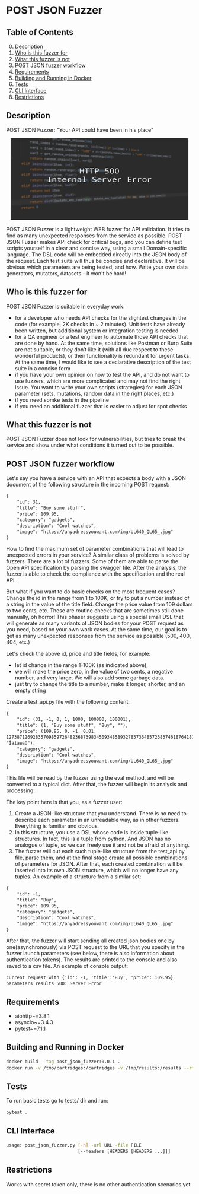 # POST JSON Fuzzer

## Table of Contents

0. [Description](#Description)
1. [Who is this fuzzer for](#Who-is-this-fuzzer-for)
2. [What this fuzzer is not](#What-this-fuzzer-is-not)
3. [POST JSON fuzzer workflow](#POST-JSON-fuzzer-workflow)
4. [Requirements](#Requirements)
5. [Building and Running in Docker](#Building-and-Running-in-Docker)
6. [Tests](#Tests)
7. [CLI Interface](#CLI-Interface)
8. [Restrictions](#Restrictions)

## Description
POST JSON Fuzzer: "Your API could have been in his place"
<p align="center">
  <img src="pics/500.jpg" width = 480 height =220>
</p>
POST JSON Fuzzer is a lightweight WEB fuzzer for API validation. It tries to find as many unexpected responses from the service as possible.
POST JSON Fuzzer makes API check for critical bugs, and you can define test scripts yourself in a clear and concise way, using a small Domain-specific language. The DSL code will be embedded directly into the JSON body of the request. Each test suite will thus be concise and declarative. It will be obvious which parameters are being tested, and how. Write your own data generators, mutators, datasets - it won't be hard!

## Who is this fuzzer for
POST JSON Fuzzer is suitable in everyday work:
* for a developer who needs API checks for the slightest changes in the code (for example, 2K checks in ~ 2 minutes). Unit tests have already been written, but additional system or integration testing is needed
* for a QA engineer or a test engineer to automate those API checks that are done by hand. At the same time, solutions like Postman or Burp Suite are not suitable, or they don’t like it (with all due respect to these wonderful products), or their functionality is redundant for urgent tasks. At the same time, I would like to see a declarative description of the test suite in a concise form
* if you have your own opinion on how to test the API, and do not want to use fuzzers, which are more complicated and may not find the right issue. You want to write your own scripts (strategies) for each JSON parameter (sets, mutations, random data in the right places, etc.)
* if you need somke tests in the pipeline
* if you need an additional fuzzer that is easier to adjust for spot checks

## What this fuzzer is not
POST JSON Fuzzer does not look for vulnerabilities, but tries to break the service and show under what conditions it turned out to be possible.

## POST JSON fuzzer workflow
Let's say you have a service with an API that expects a body with a JSON document of the following structure in the incoming POST request:
```
{
	"id": 31,
	"title": "Buy some stuff",
	"price": 109.95,
	"category": "gadgets",
	"description": "Cool watches",
	"image": "https://anyadressyouwant.com/img/UL640_QL65_.jpg"
}
```
How to find the maximum set of parameter combinations that will lead to unexpected errors in your service? A similar class of problems is solved by fuzzers. There are a lot of fuzzers. Some of them are able to parse the Open API specification by parsing the swagger file. After the analysis, the fuzzer is able to check the compliance with the specification and the real API.

But what if you want to do basic checks on the most frequent cases? Change the id in the range from 1 to 100K, or try to put a number instead of a string in the value of the title field. Change the price value from 109 dollars to two cents, etc. These are routine checks that are sometimes still done manually, oh horror! 
This phaser suggests using a special small DSL that will generate as many variants of JSON bodies for your POST request as you need, based on your own work cases. At the same time, our goal is to get as many unexpected responses from the service as possible (500, 400, 404, etc.)

Let's check the above id, price and title fields, for example:
- let id change in the range 1-100K (as indicated above),
- we will make the price zero, in the value of two cents, a negative number, and very large. We will also add some garbage data.
- just try to change the title to a number, make it longer, shorter, and an empty string

Create a test_api.py file with the following content:
```
{
	"id": (31, -1, 0, 1, 1000, 100000, 100001),
	"title": (1, "Buy some stuff", "Buy", ""),
	"price": (109.95, 0, -1, 0.01, 127387126928357098597264823687398345093485893278573648572683746187641876, "Îäíàæäû"),
	"category": "gadgets",
	"description": "Cool watches",
	"image": "https://anyadressyouwant.com/img/UL640_QL65_.jpg"
}
```
This file will be read by the fuzzer using the eval method, and will be converted to a typical dict. After that, the fuzzer will begin its analysis and processing.

The key point here is that you, as a fuzzer user:
1. Create a JSON-like structure that you understand. There is no need to describe each parameter in an unreadable way, as in other fuzzers. Everything is familiar and obvious.
2. In this structure, you use a DSL whose code is inside tuple-like structures. In fact, this is a tuple from python. And JSON has no analogue of tuple, so we can freely use it and not be afraid of anything.
3. The fuzzer will cut each such tuple-like structure from the test_api.py file, parse them, and at the final stage create all possible combinations of parameters for JSON. After that, each created combination will be inserted into its own JSON structure, which will no longer have any tuples. 
An example of a structure from a similar set:
```
{
	"id": -1,
	"title": "Buy",
	"price": 109.95,
	"category": "gadgets",
	"description": "Cool watches",
	"image": "https://anyadressyouwant.com/img/UL640_QL65_.jpg"
}
```
After that, the fuzzer will start sending all created json bodies one by one(asynchronously) via POST request to the URL that you specify in the fuzzer launch parameters (see below, there is also information about authentication tokens).
The results are printed to the console and also saved to a csv file.
An example of console output:
```
current request with {'id': -1, 'title':'Buy', 'price': 109.95} parameters results 500: Server Error
```

## Requirements
* aiohttp~=3.8.1
* asyncio~=3.4.3
* pytest~=7.1.1

## Building and Running in Docker
```bash
docker build --tag post_json_fuzzer:0.0.1 .
docker run -v /tmp/cartridges:/cartridges -v /tmp/results:/results --rm --name post_json_fuzzer.container post_json_fuzzer:0.0.1 -url="https://YOUR_ENDPOINT" -H "X-HEADER-UUID=HEADER-UUID" "X-API-Secret=API-Secret" -file "cartridges/json_tests_dsl_description.txt"
```
## Tests
To run basic tests go to tests/ dir and run:
```bash
pytest .
```
## CLI Interface
```bash
usage: post_json_fuzzer.py [-h] -url URL -file FILE
                           [--headers [HEADERS [HEADERS ...]]]
```
## Restrictions
Works with secret token only, there is no other authentication scenarios yet
